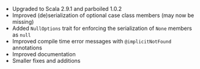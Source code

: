 - Upgraded to Scala 2.9.1 and parboiled 1.0.2
- Improved (de)serialization of optional case class members (may now be missing)
- Added `NullOptions` trait for enforcing the serialization of `None` members as `null`
- Improved compile time error messages with `@implicitNotFound` annotations
- Improved documentation
- Smaller fixes and additions
